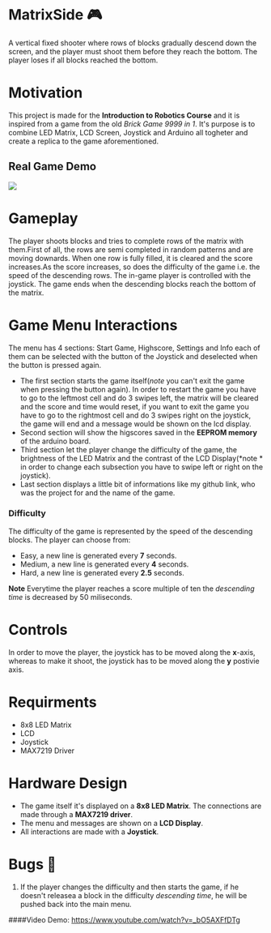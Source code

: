 # MatrixSide :video_game:
A vertical fixed shooter where rows of blocks gradually descend down the screen, and the player must shoot them before they reach the bottom. The player loses if all blocks reached the bottom.

# Motivation
This project is made for the **Introduction to Robotics Course** and it is inspired from a game from the old *Brick Game 9999 in 1*. It's purpose is to combine LED Matrix, LCD Screen, Joystick and Arduino all togheter and create a replica to the game aforementioned.

## Real Game Demo
![](real-game-demo.gif)

# Gameplay
The player shoots blocks and tries to complete rows of the matrix with them.First of all, the rows are semi completed in random patterns and are moving downards. When one row is fully filled, it is cleared and the score increases.As the score increases, so does the difficulty of the game i.e. the speed of the descending rows. The in-game player is controlled with the joystick. The game ends when the descending blocks reach the bottom of the matrix. 

# Game Menu Interactions
The menu has 4 sections: Start Game, Highscore, Settings and Info each of them can be selected with the button of the Joystick and deselected when the button is pressed again.
* The first section starts the game itself(*note* you can't exit the game when pressing the button again). In order to restart the game you have to go to the leftmost cell and do 3 swipes left, the matrix will be cleared and the score and time would reset, if you want to exit the game you have to go to the rightmost cell and do 3 swipes right on the joystick, the game will end and a message would be shown on the lcd display.
* Second section will show the higscores saved in the **EEPROM memory** of the arduino board.
* Third section let the player change the difficulty of the game, the brightness of the LED Matrix and the contrast of the LCD Display(*note * in order to change each subsection you have to swipe left or right on the joystick).
* Last section displays a little bit of informations like my github link, who was the project for and the name of the game.

### Difficulty
The difficulty of the game is represented by the speed of the descending blocks. The player can choose from:
* Easy, a new line is generated every **7** seconds.
* Medium, a new line is generated every **4** seconds.
* Hard, a new line is generated every **2.5** seconds.

**Note** Everytime the player reaches a score multiple of ten the *descending time* is decreased by 50 miliseconds.

# Controls
In order to move the player, the joystick has to be moved along the **x**-axis, whereas to make it shoot, the joystick has to be moved along the **y** postivie axis.

# Requirments
* 8x8 LED Matrix
* LCD
* Joystick
* MAX7219 Driver

# Hardware Design
* The game itself it's displayed on a **8x8 LED Matrix**. The connections are made through a **MAX7219 driver**. 
* The menu and messages are shown on a **LCD Display**.
* All interactions are made with a **Joystick**.

# Bugs :bug:
1. If the player changes the difficulty and then starts the game, if he doesn't releasea a block in the difficulty *descending time*, he will be pushed back into the main menu.

####Video Demo: https://www.youtube.com/watch?v=_bO5AXFfDTg
